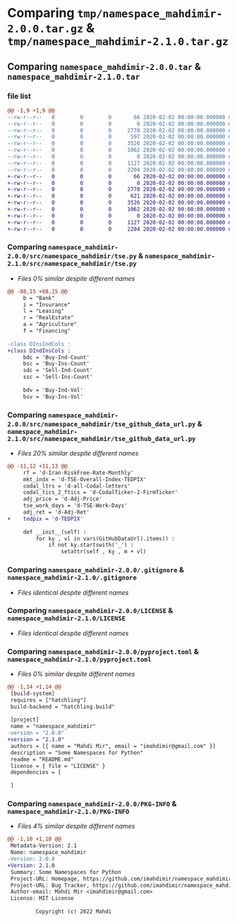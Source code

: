 # Comparing `tmp/namespace_mahdimir-2.0.0.tar.gz` & `tmp/namespace_mahdimir-2.1.0.tar.gz`

## Comparing `namespace_mahdimir-2.0.0.tar` & `namespace_mahdimir-2.1.0.tar`

### file list

```diff
@@ -1,9 +1,9 @@
--rw-r--r--   0        0        0       66 2020-02-02 00:00:00.000000 namespace_mahdimir-2.0.0/.gitattributes
--rw-r--r--   0        0        0        0 2020-02-02 00:00:00.000000 namespace_mahdimir-2.0.0/src/namespace_mahdimir/__init__.py
--rw-r--r--   0        0        0     2770 2020-02-02 00:00:00.000000 namespace_mahdimir-2.0.0/src/namespace_mahdimir/tse.py
--rw-r--r--   0        0        0      597 2020-02-02 00:00:00.000000 namespace_mahdimir-2.0.0/src/namespace_mahdimir/tse_github_data_url.py
--rw-r--r--   0        0        0     3526 2020-02-02 00:00:00.000000 namespace_mahdimir-2.0.0/.gitignore
--rw-r--r--   0        0        0     1062 2020-02-02 00:00:00.000000 namespace_mahdimir-2.0.0/LICENSE
--rw-r--r--   0        0        0        0 2020-02-02 00:00:00.000000 namespace_mahdimir-2.0.0/README.md
--rw-r--r--   0        0        0     1127 2020-02-02 00:00:00.000000 namespace_mahdimir-2.0.0/pyproject.toml
--rw-r--r--   0        0        0     2204 2020-02-02 00:00:00.000000 namespace_mahdimir-2.0.0/PKG-INFO
+-rw-r--r--   0        0        0       66 2020-02-02 00:00:00.000000 namespace_mahdimir-2.1.0/.gitattributes
+-rw-r--r--   0        0        0        0 2020-02-02 00:00:00.000000 namespace_mahdimir-2.1.0/src/namespace_mahdimir/__init__.py
+-rw-r--r--   0        0        0     2770 2020-02-02 00:00:00.000000 namespace_mahdimir-2.1.0/src/namespace_mahdimir/tse.py
+-rw-r--r--   0        0        0      621 2020-02-02 00:00:00.000000 namespace_mahdimir-2.1.0/src/namespace_mahdimir/tse_github_data_url.py
+-rw-r--r--   0        0        0     3526 2020-02-02 00:00:00.000000 namespace_mahdimir-2.1.0/.gitignore
+-rw-r--r--   0        0        0     1062 2020-02-02 00:00:00.000000 namespace_mahdimir-2.1.0/LICENSE
+-rw-r--r--   0        0        0        0 2020-02-02 00:00:00.000000 namespace_mahdimir-2.1.0/README.md
+-rw-r--r--   0        0        0     1127 2020-02-02 00:00:00.000000 namespace_mahdimir-2.1.0/pyproject.toml
+-rw-r--r--   0        0        0     2204 2020-02-02 00:00:00.000000 namespace_mahdimir-2.1.0/PKG-INFO
```

### Comparing `namespace_mahdimir-2.0.0/src/namespace_mahdimir/tse.py` & `namespace_mahdimir-2.1.0/src/namespace_mahdimir/tse.py`

 * *Files 0% similar despite different names*

```diff
@@ -88,15 +88,15 @@
     b = "Bank"
     i = "Insurance"
     l = "Leasing"
     r = "RealEstate"
     a = "Agriculture"
     f = "Financing"
 
-class DInsIndCols :
+class DIndInsCols :
     bdc = 'Buy-Ind-Count'
     bsc = 'Buy-Ins-Count'
     sdc = 'Sell-Ind-Count'
     ssc = 'Sell-Ins-Count'
 
     bdv = 'Buy-Ind-Vol'
     bsv = 'Buy-Ins-Vol'
```

### Comparing `namespace_mahdimir-2.0.0/src/namespace_mahdimir/tse_github_data_url.py` & `namespace_mahdimir-2.1.0/src/namespace_mahdimir/tse_github_data_url.py`

 * *Files 20% similar despite different names*

```diff
@@ -11,12 +11,13 @@
     rf = 'd-Iran-RiskFree-Rate-Monthly'
     mkt_indx = 'd-TSE-Overall-Index-TEDPIX'
     codal_ltrs = 'd-all-Codal-letters'
     codal_tics_2_ftics = 'd-CodalTicker-2-FirmTicker'
     adj_price = 'd-Adj-Price'
     tse_work_days = 'd-TSE-Work-Days'
     adj_ret = 'd-Adj-Ret'
+    tedpix = 'd-TEDPIX'
 
     def __init__(self) :
         for ky , vl in vars(GitHubDataUrl).items() :
             if not ky.startswith('_') :
                 setattr(self , ky , m + vl)
```

### Comparing `namespace_mahdimir-2.0.0/.gitignore` & `namespace_mahdimir-2.1.0/.gitignore`

 * *Files identical despite different names*

### Comparing `namespace_mahdimir-2.0.0/LICENSE` & `namespace_mahdimir-2.1.0/LICENSE`

 * *Files identical despite different names*

### Comparing `namespace_mahdimir-2.0.0/pyproject.toml` & `namespace_mahdimir-2.1.0/pyproject.toml`

 * *Files 0% similar despite different names*

```diff
@@ -1,14 +1,14 @@
 [build-system]
 requires = ["hatchling"]
 build-backend = "hatchling.build"
 
 [project]
 name = "namespace_mahdimir"
-version = "2.0.0"
+version = "2.1.0"
 authors = [{ name = "Mahdi Mir", email = "imahdimir@gmail.com" }]
 description = "Some Namespaces for Python"
 readme = "README.md"
 license = { file = "LICENSE" }
 dependencies = [
 
 ]
```

### Comparing `namespace_mahdimir-2.0.0/PKG-INFO` & `namespace_mahdimir-2.1.0/PKG-INFO`

 * *Files 4% similar despite different names*

```diff
@@ -1,10 +1,10 @@
 Metadata-Version: 2.1
 Name: namespace_mahdimir
-Version: 2.0.0
+Version: 2.1.0
 Summary: Some Namespaces for Python
 Project-URL: Homepage, https://github.com/imahdimir/namespace_mahdimir
 Project-URL: Bug Tracker, https://github.com/imahdimir/namespace_mahdimir/issues
 Author-email: Mahdi Mir <imahdimir@gmail.com>
 License: MIT License
         
         Copyright (c) 2022 Mahdi
```

